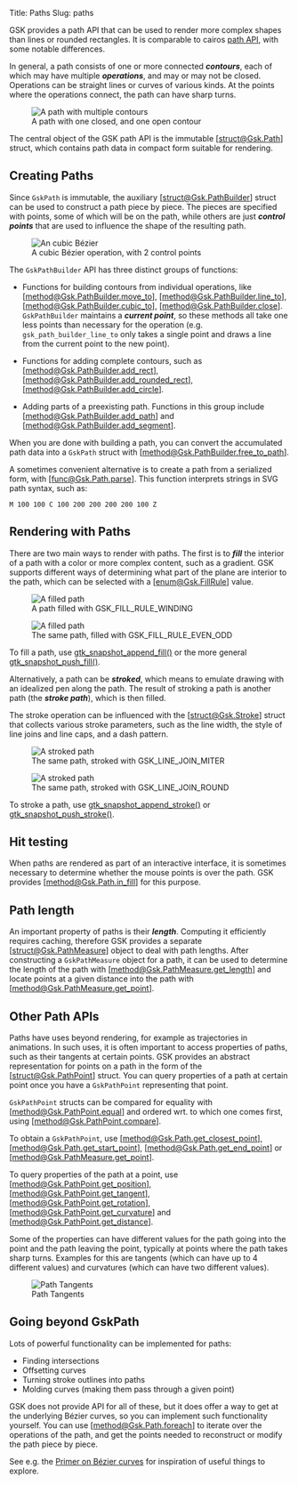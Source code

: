 Title: Paths
Slug: paths

GSK provides a path API that can be used to render more complex
shapes than lines or rounded rectangles. It is comparable to cairos
[path API](https://www.cairographics.org/manual/cairo-Paths.html),
with some notable differences.

In general, a path consists of one or more connected **_contours_**,
each of which may have multiple **_operations_**, and may or may not be closed.
Operations can be straight lines or curves of various kinds. At the points
where the operations connect, the path can have sharp turns.

<figure>
  <picture>
    <source srcset="path-dark.png" media="(prefers-color-scheme: dark)">
    <img alt="A path with multiple contours" src="path-light.png">
  </picture>
  <figcaption>A path with one closed, and one open contour</figcaption>
</figure>

The central object of the GSK path API is the immutable [struct@Gsk.Path]
struct, which contains path data in compact form suitable for rendering.

## Creating Paths

Since `GskPath` is immutable, the auxiliary [struct@Gsk.PathBuilder] struct
can be used to construct a path piece by piece. The pieces are specified with
points, some of which will be on the path, while others are just **_control points_**
that are used to influence the shape of the resulting path.

<figure>
  <picture>
    <source srcset="cubic-dark.png" media="(prefers-color-scheme: dark)">
    <img alt="An cubic Bézier" src="cubic-light.png">
  </picture>
  <figcaption>A cubic Bézier operation, with 2 control points</figcaption>
</figure>

The `GskPathBuilder` API has three distinct groups of functions:

- Functions for building contours from individual operations, like [method@Gsk.PathBuilder.move_to],
  [method@Gsk.PathBuilder.line_to], [method@Gsk.PathBuilder.cubic_to], [method@Gsk.PathBuilder.close]. `GskPathBuilder` maintains a **_current point_**, so these methods all
  take one less points than necessary for the operation (e.g. `gsk_path_builder_line_to`
  only takes a single point and draws a line from the current point to the new point).

- Functions for adding complete contours, such as [method@Gsk.PathBuilder.add_rect],
  [method@Gsk.PathBuilder.add_rounded_rect], [method@Gsk.PathBuilder.add_circle].

- Adding parts of a preexisting path. Functions in this group include
  [method@Gsk.PathBuilder.add_path] and [method@Gsk.PathBuilder.add_segment].

When you are done with building a path, you can convert the accumulated path
data into a `GskPath` struct with [method@Gsk.PathBuilder.free_to_path].

A sometimes convenient alternative is to create a path from a serialized form,
with [func@Gsk.Path.parse]. This function interprets strings in SVG path syntax,
such as:

    M 100 100 C 100 200 200 200 200 100 Z

## Rendering with Paths

There are two main ways to render with paths. The first is to **_fill_** the
interior of a path with a color or more complex content, such as a gradient.
GSK supports different ways of determining what part of the plane are interior
to the path, which can be selected with a [enum@Gsk.FillRule] value.

<figure>
  <picture>
    <img alt="A filled path" src="fill-winding.png">
  </picture>
  <figcaption>A path filled with GSK_FILL_RULE_WINDING</figcaption>
</figure>

<figure>
  <picture>
    <img alt="A filled path" src="fill-even-odd.png">
  </picture>
  <figcaption>The same path, filled with GSK_FILL_RULE_EVEN_ODD</figcaption>
</figure>

To fill a path, use [gtk_snapshot_append_fill()](../gtk4/method.Snapshot.append_fill.html)
or the more general [gtk_snapshot_push_fill()](../gtk4/method.Snapshot.push_fill.html).

Alternatively, a path can be **_stroked_**, which means to emulate drawing
with an idealized pen along the path. The result of stroking a path is another
path (the **_stroke path_**), which is then filled.

The stroke operation can be influenced with the [struct@Gsk.Stroke] struct
that collects various stroke parameters, such as the line width, the style
of line joins and line caps, and a dash pattern.

<figure>
  <picture>
    <img alt="A stroked path" src="stroke-miter.png">
  </picture>
  <figcaption>The same path, stroked with GSK_LINE_JOIN_MITER</figcaption>
</figure>

<figure>
  <picture>
    <img alt="A stroked path" src="stroke-round.png">
  </picture>
  <figcaption>The same path, stroked with GSK_LINE_JOIN_ROUND</figcaption>
</figure>

To stroke a path, use
[gtk_snapshot_append_stroke()](../gtk4/method.Snapshot.append_stroke.html)
or [gtk_snapshot_push_stroke()](../gtk4/method.Snapshot.push_stroke.html).

## Hit testing

When paths are rendered as part of an interactive interface, it is sometimes
necessary to determine whether the mouse points is over the path. GSK provides
[method@Gsk.Path.in_fill] for this purpose.

## Path length

An important property of paths is their **_length_**. Computing it efficiently
requires caching, therefore GSK provides a separate [struct@Gsk.PathMeasure] object
to deal with path lengths. After constructing a `GskPathMeasure` object for a path,
it can be used to determine the length of the path with [method@Gsk.PathMeasure.get_length]
and locate points at a given distance into the path with [method@Gsk.PathMeasure.get_point].

## Other Path APIs

Paths have uses beyond rendering, for example as trajectories in animations.
In such uses, it is often important to access properties of paths, such as
their tangents at certain points. GSK provides an abstract representation
for points on a path in the form of the [struct@Gsk.PathPoint] struct.
You can query properties of a path at certain point once you have a
`GskPathPoint` representing that point.

`GskPathPoint` structs can be compared for equality with [method@Gsk.PathPoint.equal]
and ordered wrt. to which one comes first, using [method@Gsk.PathPoint.compare].

To obtain a `GskPathPoint`, use [method@Gsk.Path.get_closest_point],
[method@Gsk.Path.get_start_point], [method@Gsk.Path.get_end_point] or
[method@Gsk.PathMeasure.get_point].

To query properties of the path at a point, use [method@Gsk.PathPoint.get_position],
[method@Gsk.PathPoint.get_tangent], [method@Gsk.PathPoint.get_rotation],
[method@Gsk.PathPoint.get_curvature] and [method@Gsk.PathPoint.get_distance].

Some of the properties can have different values for the path going into
the point and the path leaving the point, typically at points where the
path takes sharp turns. Examples for this are tangents (which can have up
to 4 different values) and curvatures (which can have two different values).

<figure>
  <picture>
    <source srcset="directions-dark.png" media="(prefers-color-scheme: dark)">
    <img alt="Path Tangents" src="directions-light.png">
  </picture>
  <figcaption>Path Tangents</figcaption>
</figure>

## Going beyond GskPath

Lots of powerful functionality can be implemented for paths:

- Finding intersections
- Offsetting curves
- Turning stroke outlines into paths
- Molding curves (making them pass through a given point)

GSK does not provide API for all of these, but it does offer a way to get at
the underlying Bézier curves, so you can implement such functionality yourself.
You can use [method@Gsk.Path.foreach] to iterate over the operations of the
path, and get the points needed to reconstruct or modify the path piece by piece.

See e.g. the [Primer on Bézier curves](https://pomax.github.io/bezierinfo/)
for inspiration of useful things to explore.
